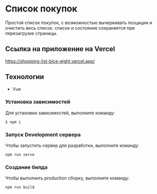 # Список покупок
Простой список покупок, с возможностью вычеркивать позциции и очистить весь список. список и состояние сохраняется при перезагрузке страницы.

## Ссылка на приложение на Vercel
https://shopping-list-bice-eight.vercel.app/

## Технологии
- Vue

### Установка зависимостей
Для установки зависимостей, выполните команду:
```
$ npm i

```

### Запуск Development сервера
Чтобы запустить сервер для разработки, выполните команду:
```
npm run serve

```

### Создание билда
Чтобы выполнить production сборку, выполните команду: 
```
npm run build

```
